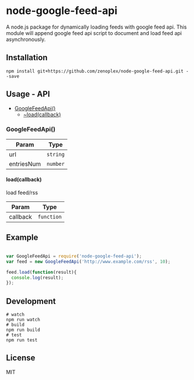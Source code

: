 # node-google-feed-api

A node.js package for dynamically loading feeds with google feed api.
This module will append google feed api script to document and load feed api asynchronously.

## Installation

```
npm install git+https://github.com/zenoplex/node-google-feed-api.git --save
```

## Usage - API


* [GoogleFeedApi()](#module-constructor)
    * [~load(callback)](#module-method-load)
  
  
<a name="module-constructor"></a>
### GoogleFeedApi()

| Param | Type |
| --- | --- |
| url | <code>string</code> | 
| entriesNum | <code>number</code> | 


<a name="module-method-load"></a>
#### load(callback)

load feed/rss

| Param | Type |
| --- | --- |
| callback | <code>function</code> | 


## Example

```js

var GoogleFeedApi = require('node-google-feed-api');
var feed = new GoogleFeedApi('http://www.example.com/rss', 10);

feed.load(function(result){
  console.log(result);
});


```

## Development

```
# watch
npm run watch
# build
npm run build
# test
npm run test
```

## License

MIT